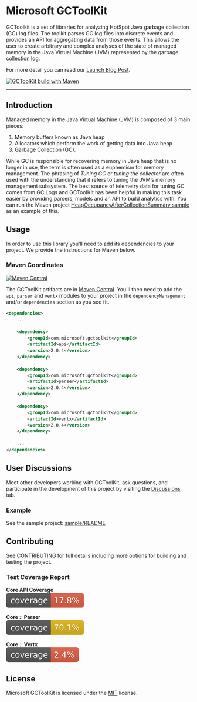 # Microsoft GCToolKit

GCToolkit is a set of libraries for analyzing HotSpot Java garbage collection (GC) log files. The toolkit parses GC log files into discrete events and provides an API for aggregating data from those events. This allows the user to create arbitrary and complex analyses of the state of managed memory in the Java Virtual Machine (JVM) represented by the garbage collection log.

For more detail you can read our [Launch Blog Post](https://devblogs.microsoft.com/java/introducing-microsoft-gctoolkit/).

[![GCToolKit build with Maven](https://github.com/microsoft/gctoolkit/actions/workflows/maven.yml/badge.svg)](https://github.com/microsoft/gctoolkit/actions/workflows/maven.yml)

---

## Introduction

Managed memory in the Java Virtual Machine (JVM) is composed of 3 main pieces:

1. Memory buffers known as Java heap
1. Allocators which perform the work of getting data into Java heap
1. Garbage Collection (GC).

While GC is responsible for recovering memory in Java heap that is no longer in use, the term is often used as a euphemism for memory management. The phrasing of _Tuning GC_ or _tuning the collector_ are often used with the understanding that it refers to tuning the JVM’s memory management subsystem. The best source of telemetry data for tuning GC comes from GC Logs and GCToolKit has been helpful in making this task easier by providing parsers, models and an API to build analytics with. You can run the Maven project [HeapOccupancyAfterCollectionSummary sample](./sample/README.md) as an example of this.

## Usage

In order to use this library you'll need to add its dependencies to your project. We provide the instructions for Maven below.

### Maven Coordinates

[![Maven Central](https://img.shields.io/maven-central/v/com.microsoft.gctoolkit/gctoolkit-parser.svg?label=Maven%20Central)](https://search.maven.org/search?q=g:%22com.microsoft.gctoolkit%22%20AND%20a:%22gctoolkit-api%22)

The GCToolKit artifacts are in [Maven Central](https://search.maven.org/search?q=g:com.microsoft.gctoolkit). You'll then need to add the `api`, `parser` and `vertx` modules to your project in the `dependencyManagement` and/or `dependencies` section as you see fit.

```xml
<dependencies>
    ...
    
    <dependency>
        <groupId>com.microsoft.gctoolkit</groupId>
        <artifactId>api</artifactId>
        <version>2.0.4</version>
    </dependency>
    
    <dependency>
        <groupId>com.microsoft.gctoolkit</groupId>
        <artifactId>parser</artifactId>
        <version>2.0.4</version>
    </dependency>
    
    <dependency>
        <groupId>com.microsoft.gctoolkit</groupId>
        <artifactId>vertx</artifactId>
        <version>2.0.4</version>
    </dependency>

    ...
</dependencies>
```

## User Discussions

Meet other developers working with GCToolKit, ask questions, and participate in the development of this project by visiting the [Discussions](https://github.com/microsoft/gctoolkit/discussions) tab.

### Example

See the sample project: [sample/README](./sample/README.md)

## Contributing

See [CONTRIBUTING](CONTRIBUTING.md) for full details including more options for building and testing the project.

### Test Coverage Report

**Core API Coverage** </br>![Coverage](.github/badges/jacoco-api-coverage.svg)

**Core :: Parser</br>**![Coverage::Core::Parser](.github/badges/jacoco-parser-coverage.svg)

**Core :: Vertx**</br>![Coverage::Core::Parser](.github/badges/jacoco-vertx-coverage.svg)

## License

Microsoft GCToolKit is licensed under the [MIT](https://github.com/microsoft/gctoolkit/blob/master/LICENSE) license.
